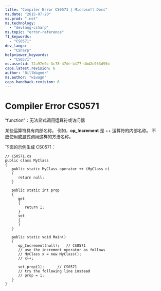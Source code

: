 ```yaml
---
title: "Compiler Error CS0571 | Microsoft Docs"
ms.date: "2015-07-20"
ms.prod: ".net"
ms.technology: 
  - "devlang-csharp"
ms.topic: "error-reference"
f1_keywords: 
  - "CS0571"
dev_langs: 
  - "CSharp"
helpviewer_keywords: 
  - "CS0571"
ms.assetid: 72a97e9c-3c78-47de-b477-dbd2c953d95d
caps.latest.revision: 6
author: "BillWagner"
ms.author: "wiwagn"
caps.handback.revision: 6
---
```

# Compiler Error CS0571
“function”：无法显式调用运算符或访问器  
  
 某些运算符具有内部名称。  例如，**op\_Increment** 是 \+\+ 运算符的内部名称。  不应使用或显式调用这样的方法名称。  
  
 下面的示例生成 CS0571：  
  
```  
// CS0571.cs  
public class MyClass  
{  
   public static MyClass operator ++ (MyClass c)  
   {  
      return null;  
   }  
  
   public static int prop  
   {  
      get  
      {  
         return 1;  
      }  
      set  
      {  
      }  
   }  
  
   public static void Main()  
   {  
      op_Increment(null);   // CS0571  
      // use the increment operator as follows  
      // MyClass x = new MyClass();  
      // x++;  
  
      set_prop(1);      // CS0571  
      // try the following line instead  
      // prop = 1;  
   }  
}  
```
